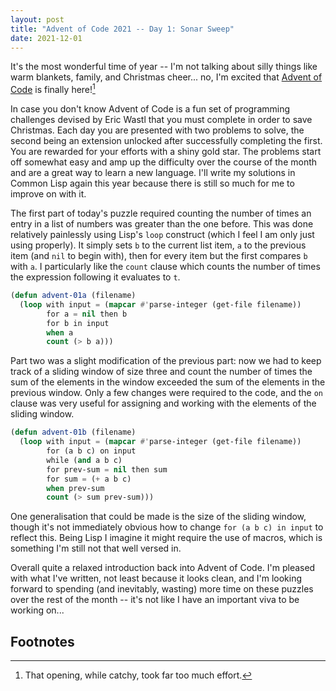 ```yaml
---
layout: post
title: "Advent of Code 2021 -- Day 1: Sonar Sweep"
date: 2021-12-01
---
```


It's the most wonderful time of year -- I'm not talking about silly things like
warm blankets, family, and Christmas cheer... no, I'm excited that [Advent of
Code](https://adventofcode.com/2021) is finally here![^1]

In case you don't know Advent of Code is a fun set of programming challenges
devised by Eric Wastl that you must complete in order to save Christmas. Each
day you are presented with two problems to solve, the second being an extension
unlocked after successfully completing the first. You are rewarded for your
efforts with a shiny gold star. The problems start off somewhat easy and amp up
the difficulty over the course of the month and are a great way to learn a new
language. I'll write my solutions in Common Lisp again this year because there
is still so much for me to improve on with it.

The first part of today's puzzle required counting the number of times an entry
in a list of numbers was greater than the one before. This was done relatively
painlessly using Lisp's `loop` construct (which I feel I am only just using
properly). It simply sets `b` to the current list item, `a` to the previous
item (and `nil` to begin with), then for every item but the first compares `b`
with `a`. I particularly like the `count` clause which counts the number of
times the expression following it evaluates to `t`.

```lisp
(defun advent-01a (filename)
  (loop with input = (mapcar #'parse-integer (get-file filename))
        for a = nil then b
        for b in input
        when a
        count (> b a)))
```

Part two was a slight modification of the previous part: now we had to keep
track of a sliding window of size three and count the number of times the sum
of the elements in the window exceeded the sum of the elements in the previous
window. Only a few changes were required to the code, and the `on` clause was
very useful for assigning and working with the elements of the sliding window.

```lisp
(defun advent-01b (filename)
  (loop with input = (mapcar #'parse-integer (get-file filename))
        for (a b c) on input
        while (and a b c)
        for prev-sum = nil then sum
        for sum = (+ a b c)
        when prev-sum
        count (> sum prev-sum)))
```

One generalisation that could be made is the size of the sliding window, though
it's not immediately obvious how to change `for (a b c) in input` to reflect
this. Being Lisp I imagine it might require the use of macros, which is
something I'm still not that well versed in.

Overall quite a relaxed introduction back into Advent of Code. I'm pleased with
what I've written, not least because it looks clean, and I'm looking forward to
spending (and inevitably, wasting) more time on these puzzles over the rest of
the month -- it's not like I have an important viva to be working on...

## Footnotes

[^1]: That opening, while catchy, took far too much effort.
